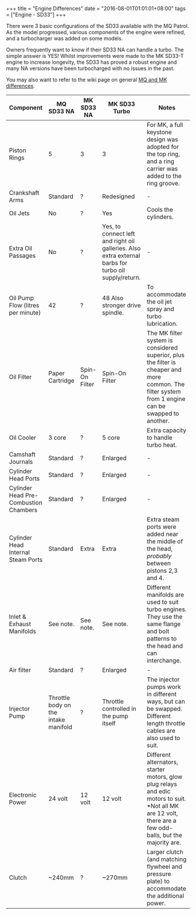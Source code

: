 +++
title = "Engine Differences"
date = "2016-08-01T01:01:01+08:00"
tags = ["Engine - SD33"]
+++

There were 3 basic configurations of the SD33 available with the MQ Patrol. As the model progressed, various components of the engine were refined, and a turbocharger was added on some models.

Owners frequently want to know if their SD33 NA can handle a turbo. The simple answer is YES! Whilst improvements were made to the MK SD33-T engine to increase longevity, the SD33 has proved a robust engine and many NA versions have been turbocharged with no issues in the past.

You may also want to refer to the wiki page on general [MQ and MK differences][Wiki: mq mk differences].

Component | MQ SD33 NA | MK SD33 NA | MK SD33 Turbo | Notes |
----------|------------|------------|---------------|-------|
Piston Rings | 5 | 3 | 3 | For MK, a full keystone design was adopted for the top ring, and a ring carrier was added to the ring groove.
Crankshaft Arms | Standard | ? | Redesigned | - |
Oil Jets | No | ? | Yes | Cools the cylinders.
Extra Oil Passages | No | ? | Yes, to connect left and right oil galleries. Also extra external barbs for turbo oil supply/return. | - |
Oil Pump Flow (litres per minute) | 42 | ? | 48 Also stronger drive spindle. | To accommodate the oil jet spray and turbo lubrication.
Oil Filter | Paper Cartridge | Spin-On Filter | Spin-On Filter | The MK filter system is considered superior, plus the filter is cheaper and more common. The filter system from 1 engine can be swapped to another.
Oil Cooler | 3 core | ? | 5 core | Extra capacity to handle turbo heat.
Camshaft Journals | Standard | ? | Enlarged | - |
Cylinder Head Ports | Standard | ? | Enlarged | - | 
Cylinder Head Pre-Combustion Chambers | Standard | ? | Enlarged | - |
Cylinder Head Internal Steam Ports | Standard | Extra | Extra | Extra steam ports were added near the middle of the head, *probably* between pistons 2,3 and 4.
Inlet & Exhaust Manifolds | See note. | See note. | See note. | Different manifolds are used to suit turbo engines. They use the same flange and bolt patterns to the head and can interchange.
Air filter | Standard | ? | Enlarged | - |
Injector Pump | Throttle body on the intake manifold | ? | Throttle controlled in the pump itself | The injector pumps work in different ways, but can be swapped. Different length throttle cables are also used to suit.
Electronic Power | 24 volt | 12 volt | 12 volt | Different alternators, starter motors, glow plug relays and edic motors to suit. *Not all MK are 12 volt, there are a few odd-balls, but the majority are.
Clutch | ~240mm | ? | ~270mm | Larger clutch (and matching flywheel and pressure plate) to accommodate the additional power.


[Wiki: mq mk differences]: /wiki/other/mq-mk-differences
